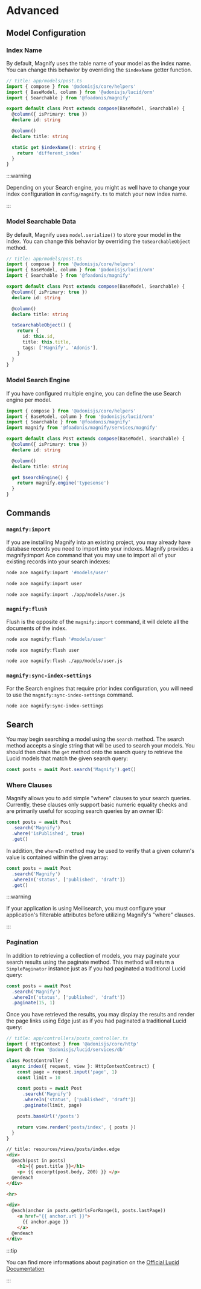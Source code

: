 # Advanced

## Model Configuration

### Index Name

By default, Magnify uses the table name of your model as the index name. You can change this behavior by overriding the `$indexName` getter function.

```ts
// title: app/models/post.ts
import { compose } from '@adonisjs/core/helpers'
import { BaseModel, column } from '@adonisjs/lucid/orm'
import { Searchable } from '@foadonis/magnify'

export default class Post extends compose(BaseModel, Searchable) {
  @column({ isPrimary: true })
  declare id: string

  @column()
  declare title: string

  static get $indexName(): string {
    return 'different_index'
  }
}
```

:::warning

Depending on your Search engine, you might as well have to change your index configuration in `config/magnify.ts` to match your new index name.

:::

### Model Searchable Data

By default, Magnify uses `model.serialize()` to store your model in the index. You can change this behavior by overriding the `toSearchableObject` method.

```ts
// title: app/models/post.ts
import { compose } from '@adonisjs/core/helpers'
import { BaseModel, column } from '@adonisjs/lucid/orm'
import { Searchable } from '@foadonis/magnify'

export default class Post extends compose(BaseModel, Searchable) {
  @column({ isPrimary: true })
  declare id: string

  @column()
  declare title: string

  toSearchableObject() {
    return {
      id: this.id,
      title: this.title,
      tags: ['Magnify', 'Adonis'],
    }
  }
}
```

### Model Search Engine

If you have configured multiple engine, you can define the use Search engine per model.

```ts
import { compose } from '@adonisjs/core/helpers'
import { BaseModel, column } from '@adonisjs/lucid/orm'
import { Searchable } from '@foadonis/magnify'
import magnify from '@foadonis/magnify/services/magnify'

export default class Post extends compose(BaseModel, Searchable) {
  @column({ isPrimary: true })
  declare id: string

  @column()
  declare title: string

  get $searchEngine() {
    return magnify.engine('typesense')
  }
}
```

## Commands

### `magnify:import`

If you are installing Magnify into an existing project, you may already have database records you need to import into your indexes. Magnify provides a magnify:import Ace command that you may use to import all of your existing records into your search indexes:

```sh
node ace magnify:import '#models/user'

node ace magnify:import user

node ace magnify:import ./app/models/user.js
```

### `magnify:flush`

Flush is the opposite of the `magnify:import` command, it will delete all the documents of the index.

```sh
node ace magnify:flush '#models/user'

node ace magnify:flush user

node ace magnify:flush ./app/models/user.js
```

### `magnify:sync-index-settings`

For the Search engines that require prior index configuration, you will need to use the `magnify:sync-index-settings` command.

```sh
node ace magnify:sync-index-settings
```

## Search

You may begin searching a model using the `search` method. The search method accepts a single string that will be used to search your models. You should then chain the `get` method onto the search query to retrieve the Lucid models that match the given search query:

```ts
const posts = await Post.search('Magnify').get()
```

### Where Clauses

Magnify allows you to add simple "where" clauses to your search queries. Currently, these clauses only support basic numeric equality checks and are primarily useful for scoping search queries by an owner ID:

```ts
const posts = await Post
  .search('Magnify')
  .where('isPublished', true)
  .get()
```

In addition, the `whereIn` method may be used to verify that a given column's value is contained within the given array:

```ts
const posts = await Post
  .search('Magnify')
  .whereIn('status', ['published', 'draft'])
  .get()
```

:::warning

If your application is using Meilisearch, you must configure your application's filterable attributes before utilizing Magnify's "where" clauses.

:::

### Pagination

In addition to retrieving a collection of models, you may paginate your search results using the paginate method. This method will return a `SimplePaginator` instance just as if you had paginated a traditional Lucid query:

```ts
const posts = await Post
  .search('Magnify')
  .whereIn('status', ['published', 'draft'])
  .paginate(15, 1)
```

Once you have retrieved the results, you may display the results and render the page links using Edge just as if you had paginated a traditional Lucid query:

```ts
// title: app/controllers/posts_controller.ts
import { HttpContext } from '@adonisjs/core/http'
import db from '@adonisjs/lucid/services/db'

class PostsController {
  async index({ request, view }: HttpContextContract) {
    const page = request.input('page', 1)
    const limit = 10

    const posts = await Post
      .search('Magnify')
      .whereIn('status', ['published', 'draft'])
      .paginate(limit, page)

    posts.baseUrl('/posts')

    return view.render('posts/index', { posts })
  }
}
```

```html
// title: resources/views/posts/index.edge
<div>
  @each(post in posts)
    <h1>{{ post.title }}</h1>
    <p> {{ excerpt(post.body, 200) }} </p>
  @endeach
</div>

<hr>

<div>
  @each(anchor in posts.getUrlsForRange(1, posts.lastPage))
    <a href="{{ anchor.url }}">
      {{ anchor.page }}
    </a>
  @endeach
</div>
```

:::tip

You can find more informations about pagination on the [Official Lucid Documentation](https://lucid.adonisjs.com/docs/pagination)

:::
